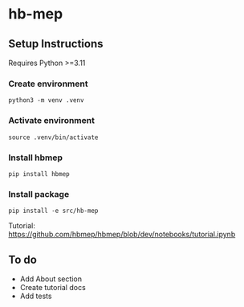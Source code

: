 # hb-mep

## Setup Instructions

Requires Python >=3.11

### Create environment
```
python3 -m venv .venv

```

### Activate environment
```
source .venv/bin/activate

```

### Install hbmep
```
pip install hbmep

```

### Install package
```
pip install -e src/hb-mep

```

Tutorial: https://github.com/hbmep/hbmep/blob/dev/notebooks/tutorial.ipynb


## To do

- Add About section
- Create tutorial docs
- Add tests